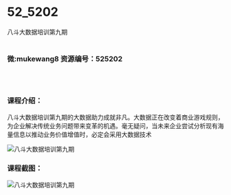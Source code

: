 # 52_5202
八斗大数据培训第九期
<br/></br>
<h3>微:mukewang8 资源编号：525202</h3>
<br/></br>
<h3>课程介绍：</h3>
<p>八斗<a title="查看与 大数据 相关的文章" target="_blank">大数据</a>培训第九期的大数据助力成就非凡。大数据正在改变着商业游戏规则，为企业解决传统业务问题带来变革的机遇。毫无疑问，当未来企业尝试分析现有海量信息以推动业务价值增值时，必定会采用大数据技术</p>
<p><img src="https://www.ko996.com/wp-content/uploads/img/2019/06/3-15-300x227.jpg" alt="八斗大数据培训第九期"></p>
<h3>课程截图：</h3>
<p><img src="https://www.ko996.com/wp-content/uploads/img/2019/06/2-38.png" alt="八斗大数据培训第九期"></p>
